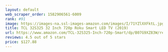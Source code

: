 ```yaml
---
layout: default 
﻿web_scraper_order: 1582906561-6009
rank: #91
image: https://images-na.ssl-images-amazon.com/images/I/71YZlXXFktL.jpg
title: TCL 32S325 32 Inch 720p Roku Smart LED TV (2019)
url: https://www.amazon.com/TCL-32S325-Inch-720p-Smart/dp/B07G9XZ83W/ref=zg_mw_electronics_91?_encoding=UTF8&psc=1&refRID=ZHM6Y8WS5P854PNNCX7R
reviews: 4.5 out of 5 stars
price: $127.88 
---
```

